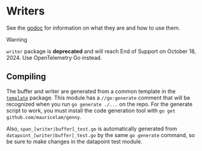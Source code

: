 # Writers

See the [godoc](https://godoc.org/github.com/signalfx/signalfx-go/writer) for
information on what they are and how to use them.

> [!WARNING]  
> `writer` package is **deprecated** and will reach End of Support on October 18, 2024.
> Use OpenTelemetry Go instead.

## Compiling

The buffer and writer are generated from a common template in the [`template`](./template)
package.  This module has a `//go:generate` comment that will be recognized when you
run `go generate ./...` on the repo.  For the generate script to work, you must
install the code generation tool with `go get github.com/mauricelam/genny`.

Also, `span_[writer|buffer]_test.go` is automatically generated from
`datapoint_[writer|buffer]_test.go` by the same `go generate` command, so be
sure to make changes in the datapoint test module.
